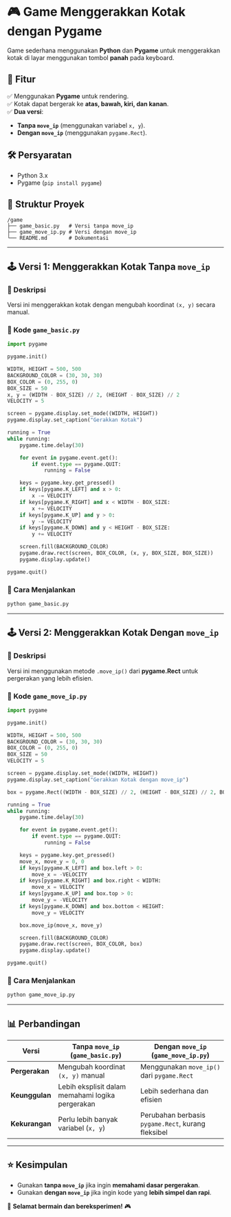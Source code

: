 # 🎮 Game Menggerakkan Kotak dengan Pygame

Game sederhana menggunakan **Python** dan **Pygame** untuk menggerakkan kotak di layar menggunakan tombol **panah** pada keyboard.

## 📌 Fitur
✅ Menggunakan **Pygame** untuk rendering.  
✅ Kotak dapat bergerak ke **atas, bawah, kiri, dan kanan**.  
✅ **Dua versi**:  
  - **Tanpa `move_ip`** (menggunakan variabel `x, y`).  
  - **Dengan `move_ip`** (menggunakan `pygame.Rect`).  

## 🛠 Persyaratan
- Python 3.x
- Pygame (`pip install pygame`)

## 📂 Struktur Proyek
```
/game
├── game_basic.py   # Versi tanpa move_ip
├── game_move_ip.py # Versi dengan move_ip
└── README.md       # Dokumentasi
```

---

## 🕹 Versi 1: Menggerakkan Kotak **Tanpa `move_ip`**
### 🔹 Deskripsi
Versi ini menggerakkan kotak dengan mengubah koordinat `(x, y)` secara manual.

### 📜 Kode `game_basic.py`
```python
import pygame

pygame.init()

WIDTH, HEIGHT = 500, 500
BACKGROUND_COLOR = (30, 30, 30)
BOX_COLOR = (0, 255, 0)
BOX_SIZE = 50
x, y = (WIDTH - BOX_SIZE) // 2, (HEIGHT - BOX_SIZE) // 2
VELOCITY = 5

screen = pygame.display.set_mode((WIDTH, HEIGHT))
pygame.display.set_caption("Gerakkan Kotak")

running = True
while running:
    pygame.time.delay(30)

    for event in pygame.event.get():
        if event.type == pygame.QUIT:
            running = False

    keys = pygame.key.get_pressed()
    if keys[pygame.K_LEFT] and x > 0:
        x -= VELOCITY
    if keys[pygame.K_RIGHT] and x < WIDTH - BOX_SIZE:
        x += VELOCITY
    if keys[pygame.K_UP] and y > 0:
        y -= VELOCITY
    if keys[pygame.K_DOWN] and y < HEIGHT - BOX_SIZE:
        y += VELOCITY

    screen.fill(BACKGROUND_COLOR)
    pygame.draw.rect(screen, BOX_COLOR, (x, y, BOX_SIZE, BOX_SIZE))
    pygame.display.update()

pygame.quit()
```

### 🏃 Cara Menjalankan
```sh
python game_basic.py
```

---

## 🕹 Versi 2: Menggerakkan Kotak **Dengan `move_ip`**
### 🔹 Deskripsi
Versi ini menggunakan metode `.move_ip()` dari **pygame.Rect** untuk pergerakan yang lebih efisien.

### 📜 Kode `game_move_ip.py`
```python
import pygame

pygame.init()

WIDTH, HEIGHT = 500, 500
BACKGROUND_COLOR = (30, 30, 30)
BOX_COLOR = (0, 255, 0)
BOX_SIZE = 50
VELOCITY = 5

screen = pygame.display.set_mode((WIDTH, HEIGHT))
pygame.display.set_caption("Gerakkan Kotak dengan move_ip")

box = pygame.Rect((WIDTH - BOX_SIZE) // 2, (HEIGHT - BOX_SIZE) // 2, BOX_SIZE, BOX_SIZE)

running = True
while running:
    pygame.time.delay(30)

    for event in pygame.event.get():
        if event.type == pygame.QUIT:
            running = False

    keys = pygame.key.get_pressed()
    move_x, move_y = 0, 0
    if keys[pygame.K_LEFT] and box.left > 0:
        move_x = -VELOCITY
    if keys[pygame.K_RIGHT] and box.right < WIDTH:
        move_x = VELOCITY
    if keys[pygame.K_UP] and box.top > 0:
        move_y = -VELOCITY
    if keys[pygame.K_DOWN] and box.bottom < HEIGHT:
        move_y = VELOCITY

    box.move_ip(move_x, move_y)

    screen.fill(BACKGROUND_COLOR)
    pygame.draw.rect(screen, BOX_COLOR, box)
    pygame.display.update()

pygame.quit()
```

### 🏃 Cara Menjalankan
```sh
python game_move_ip.py
```

---

## 📊 Perbandingan
| Versi             | Tanpa `move_ip` (`game_basic.py`) | Dengan `move_ip` (`game_move_ip.py`) |
|------------------|--------------------------------|---------------------------------|
| **Pergerakan**   | Mengubah koordinat `(x, y)` manual | Menggunakan `move_ip()` dari `pygame.Rect` |
| **Keunggulan**   | Lebih eksplisit dalam memahami logika pergerakan | Lebih sederhana dan efisien |
| **Kekurangan**   | Perlu lebih banyak variabel (`x, y`) | Perubahan berbasis `pygame.Rect`, kurang fleksibel |

---

## ⭐ Kesimpulan
- Gunakan **tanpa `move_ip`** jika ingin **memahami dasar pergerakan**.
- Gunakan **dengan `move_ip`** jika ingin kode yang **lebih simpel dan rapi**.

🚀 **Selamat bermain dan bereksperimen!** 🎮
